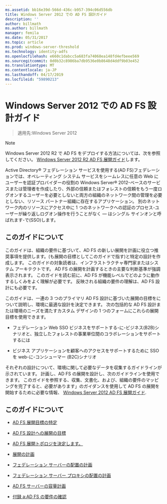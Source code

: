 ```yaml
---
ms.assetid: bb16e39d-566d-436c-b957-394c06d556db
title: Windows Server 2012 での AD FS 設計ガイド
description: ''
author: billmath
ms.author: billmath
manager: femila
ms.date: 05/31/2017
ms.topic: article
ms.prod: windows-server-threshold
ms.technology: identity-adfs
ms.openlocfilehash: e660c1dabcc5a683fa74068ea148fd4efbeee569
ms.sourcegitcommit: 0d0b32c8986ba7db9536e0b8648d4ddf9b03e452
ms.translationtype: MT
ms.contentlocale: ja-JP
ms.lasthandoff: 04/17/2019
ms.locfileid: "59890213"
---
```

# <a name="ad-fs-design-guide-in-windows-server-2012"></a>Windows Server 2012 での AD FS 設計ガイド

>適用先:Windows Server 2012
  
> [!NOTE]  
> Windows Server 2012 R2 で AD FS をデプロイする方法については、次を参照してください。 [Windows Server 2012 R2 AD FS 展開ガイド](../../ad-fs/deployment/Windows-Server-2012-R2-AD-FS-Deployment-Guide.md)します。  
  
Active Directory® フェデレーション サービスを使用する\(AD FS\)フェデレーションでは、オペレーティング システム サービスをシームレスに任意の Web にユーザーを認証プロバイダーの役割の Windows Server® 2012\-ベースのサービスまたは管理者を作成したり、外部の信頼またはフォレストの信頼をもう一度ログオンするユーザーを必要としないと両方の組織のネットワーク間の管理を必要としない、リソース パートナー組織に存在するアプリケーション。 別のネットワーク内のリソースにアクセス中に 1 つのネットワークへの認証のプロセス-ユーザーが繰り返しログオン操作を行うことがなく — はシングル サインオンと呼ばれます\-で\(SSO\)します。  
  
## <a name="about-this-guide"></a>このガイドについて  
このガイドは、組織の要件に基づいて、AD FS の新しい展開を計画に役立つ推奨事項を提供します。\(も展開の目標としてこのガイドで指す\)と特定の設計を作成します。 このガイドの対象読者は、インフラストラクチャ専門家またはシステム アーキテクトです。 AD FS の展開を計画するときの主要な判断基準が強調表示されます。 このガイドを読む前に、AD FS が機能レベルでどのように動作するしくみをよく理解が必要です。 反映される組織の要件の理解は、AD FS 設計にも必要です。  
  
このガイドは、一連の 3 つのプライマリ AD FS 設計に基づいた展開の目標をについて説明し、環境に最適な設計を決定できます。 次の包括的な AD FS 設計または環境のニーズを満たすカスタム デザインの 1 つのフォームにこれらの展開目標を使用できます。  
  
-   フェデレーション Web SSO ビジネスをサポートする\-に\-ビジネス\(B2B\)シナリオと、独立したフォレストの事業単位間のコラボレーションをサポートするには  
  
-   ビジネス アプリケーションを顧客へのアクセスをサポートするために SSO を web\-に\-コンシューマー \(B2C\)シナリオ  
  
それぞれの設計について、環境に関して必要なデータを収集するガイドラインが示されています。 計画し、AD FS の展開を設計し、次のガイドラインを使用できます。 このガイドを参照する、収集、文書化、および、組織の要件のマッピングを完了すると、必要があります」のガイダンスを使用して AD FS の展開を開始するために必要な情報、 [Windows Server 2012 AD FS 展開ガイド](../../ad-fs/deployment/Windows-Server-2012-AD-FS-Deployment-Guide.md).  
  
## <a name="in-this-guide"></a>このガイドについて  
  
-   [AD FS 展開目標の特定](Identifying-Your-AD-FS-Deployment-Goals.md)  
  
-   [AD FS 設計への展開の目標](Mapping-Your-Deployment-Goals-to-an-AD-FS-Design.md)  
  
-   [AD FS 展開トポロジを決定します。](Determine-Your-AD-FS-Deployment-Topology.md)  
  
-   [展開の計画](Planning-Your-Deployment.md)  
  
-   [フェデレーション サーバーの配置の計画](Planning-Federation-Server-Placement.md)  
  
-   [フェデレーション サーバー プロキシの配置の計画](Planning-Federation-Server-Proxy-Placement.md)  
  
-   [AD FS サーバーの容量計画](Planning-for-AD-FS-Server-Capacity.md)  
  
-   [付録 a:AD FS の要件の確認](Appendix-A--Reviewing-AD-FS-Requirements.md)  
  

